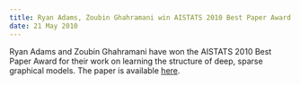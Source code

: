 ```yaml
---
title: Ryan Adams, Zoubin Ghahramani win AISTATS 2010 Best Paper Award
date: 21 May 2010
---
```



Ryan Adams and Zoubin Ghahramani have won the AISTATS 2010 Best Paper Award for their work on learning the structure of deep, sparse graphical models. The paper is available [here](http://www.cs.umass.edu/~wallach/publications/adams10learning.pdf).

